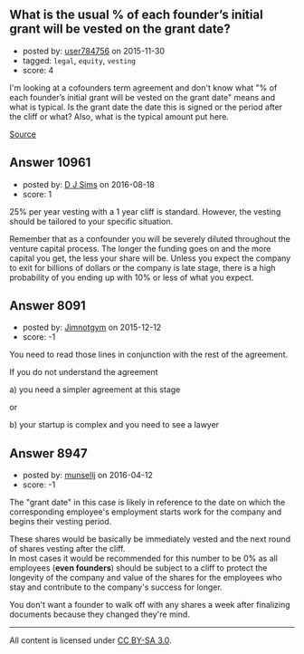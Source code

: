 ## What is the usual % of each founder’s initial grant will be vested on the grant date?

- posted by: [user784756](https://stackexchange.com/users/411962/user784756) on 2015-11-30
- tagged: `legal`, `equity`, `vesting`
- score: 4

I'm looking at a cofounders term agreement and don't know what
"% of each founder’s initial grant will be vested on the grant date" means and what is typical. Is the grant date the date this is signed or the period after the cliff or what? Also, what is the typical amount put here.

[Source][1]


  [1]: https://www.docracy.com/sign/usedoc?signing=true&docId=6354&versionNum=4


## Answer 10961

- posted by: [D J Sims](https://stackexchange.com/users/7242000/d-j-sims) on 2016-08-18
- score: 1

25% per year vesting with a 1 year cliff is standard. However, the vesting should be tailored to your specific situation. 

Remember that as a confounder you will be severely diluted throughout the venture capital process. The longer the funding goes on and the more capital you get, the less your share will be. Unless you expect the company to exit for billions of dollars or the company is late stage, there is a high probability of you ending up with 10% or less of what you expect.


## Answer 8091

- posted by: [Jimnotgym](https://stackexchange.com/users/7461839/jimnotgym) on 2015-12-12
- score: -1

You need to read those lines in conjunction with the rest of the agreement.

If you do not understand the agreement 

a) you need a simpler agreement at this stage

or

b) your startup is complex and you need to see a lawyer


## Answer 8947

- posted by: [munsellj](https://stackexchange.com/users/1484165/munsellj) on 2016-04-12
- score: -1

The "grant date" in this case is likely in reference to the date on which the corresponding employee's employment starts work for the company and begins their vesting period. 

These shares would be basically be immediately vested and the next round of shares vesting after the cliff. <br />In most cases it would be recommended for this number to be 0% as all employees (**even founders**) should be subject to a cliff to protect the longevity of the company and value of the shares for the employees who stay and contribute to the company's success for longer.  

You don't want a founder to walk off with any shares a week after finalizing documents because they changed they're mind.



---

All content is licensed under [CC BY-SA 3.0](https://creativecommons.org/licenses/by-sa/3.0/).
